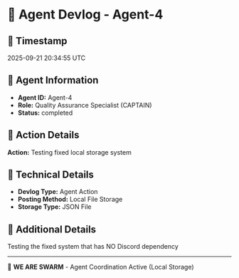 # 🤖 Agent Devlog - Agent-4

## 📅 Timestamp
2025-09-21 20:34:55 UTC

## 🎯 Agent Information
- **Agent ID:** Agent-4
- **Role:** Quality Assurance Specialist (CAPTAIN)
- **Status:** completed

## 📝 Action Details
**Action:** Testing fixed local storage system

## 🔧 Technical Details
- **Devlog Type:** Agent Action
- **Posting Method:** Local File Storage
- **Storage Type:** JSON File

## 📄 Additional Details
Testing the fixed system that has NO Discord dependency

---
🐝 **WE ARE SWARM** - Agent Coordination Active (Local Storage)
